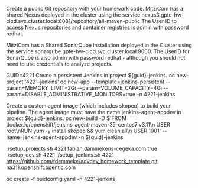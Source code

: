 Create a public Git repository with your homework code.
MitziCom has a shared Nexus deployed in the cluster using the service nexus3.gpte-hw-cicd.svc.cluster.local:8081/repository/all-maven-public
  The User ID to access Nexus repositories and container registries is admin with password redhat.

MitziCom has a Shared SonarQube installation deployed in the Cluster using the service sonarqube.gpte-hw-cicd.svc.cluster.local:9000.
  The UserID for SonarQube is also admin with password redhat - although you should not need to use credentials to analyze projects.

GUID=4221
Create a persistent Jenkins in project ${guid}-jenkins.
oc new-project '4221-jenkins'
oc new-app --template=jenkins-persistent --param=MEMORY_LIMIT=2Gi --param=VOLUME_CAPACITY=4Gi --param=DISABLE_ADMINISTRATIVE_MONITORS=true -n 4221-jenkins

Create a custom agent image (which includes skopeo) to build your pipeline.
    The agent image must have the name jenkins-agent-appdev in project ${guid}-jenkins.
oc new-build  -D $'FROM docker.io/openshift/jenkins-agent-maven-35-centos7:v3.11\n
      USER root\nRUN yum -y install skopeo && yum clean all\n
      USER 1001' --name=jenkins-agent-appdev -n ${guid}-jenkins


./setup_projects.sh 4221 fabian.dammekens-cegeka.com true
./setup_dev.sh 4221
./setup_jenkins.sh 4221 https://github.com/fdammeke/advdev_homework_template.git na311.openshift.opentlc.com

oc create -f buidconfig.yaml -n 4221-jenkins
